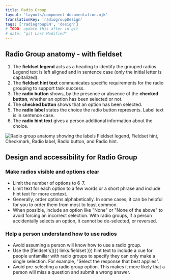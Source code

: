 ```yaml
---
title: Radio Group
layout: 'layouts/component-documentation.njk'
translationKey: 'radiogroupDesign'
tags: ['radiogroupEN', 'design']
# TODO: update this after in git
# date: "git Last Modified"
---
```


## Radio Group anatomy - with fieldset

<ol class="anatomy-list">
  <li>The <strong>fieldset legend</strong> acts as a heading to identify the grouped radios. Legend text is left aligned and in sentence case (only the initial letter is capitalized).</li>
  <li>The <strong>fieldset hint text</strong> communicates specific requirements for the radio grouping to support task success.</li>
  <li>The <strong>radio button</strong> shows, by the presence or absence of the <strong>checked button</strong>, whether an option has been selected or not.</li>
  <li>The <strong>checked button</strong> shows that an option has been selected.</li>
  <li>The <strong>radio label</strong> states the choice the radio button represents. Label text is in sentence case.</li>
  <li>The <strong>radio hint text</strong> gives a person additional information about the choice.</li>
</ol>

<img class="b-sm b-default p-400" src="/images/en/components/anatomy/gcds-radio-anatomy-group.svg" alt="Radio group anatomy showing the labels Fieldset legend, Fieldset hint, Checkmark, Radio label, Radio button, and Radio hint."/>

## Design and accessibility for Radio Group

### Make radios visible and options clear

- Limit the number of options to 6-7.
- Limit text for each option to a few words or a short phrase and include hint text for more context.
- Generally, order options alphabetically. In some cases, it can be helpful for you to order them from most to least common.
- When possible, include an option like "None" or "None of the above" to avoid forcing an incorrect selection. With radio groups, if a person accidentally selects an option, it cannot be de-selected, or reversed.

### Help a person understand how to use radios
- Avoid assuming a person will know how to use a radio group.
- Use the [fieldset's]({{ links.fieldset }}) hint text to include a cue for people unfamiliar with radio groups to specify they can only make a single selection. For example, "Select the response that best applies".
- Avoid pre-selecting a radio group option. This makes it more likely that a person will miss a question and submit a wrong answer.
